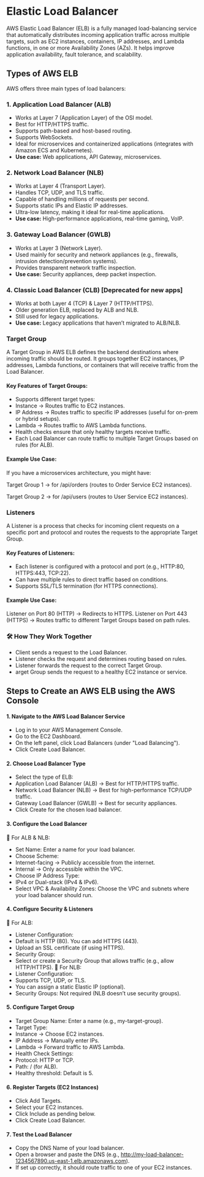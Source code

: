 # Elastic Load Balancer

AWS Elastic Load Balancer (ELB) is a fully managed load-balancing service that automatically distributes incoming application traffic across multiple targets, such as EC2 instances, containers, IP addresses,
and Lambda functions, in one or more Availability Zones (AZs). It helps improve application availability, fault tolerance, and scalability.

## Types of AWS ELB
AWS offers three main types of load balancers:

### 1. Application Load Balancer (ALB)
- Works at Layer 7 (Application Layer) of the OSI model.
- Best for HTTP/HTTPS traffic.
- Supports path-based and host-based routing.
- Supports WebSockets.
- Ideal for microservices and containerized applications (integrates with Amazon ECS and Kubernetes).
- **Use case:** Web applications, API Gateway, microservices.

### 2. Network Load Balancer (NLB)
- Works at Layer 4 (Transport Layer).
- Handles TCP, UDP, and TLS traffic.
- Capable of handling millions of requests per second.
- Supports static IPs and Elastic IP addresses.
- Ultra-low latency, making it ideal for real-time applications.
- **Use case:** High-performance applications, real-time gaming, VoIP.

### 3. Gateway Load Balancer (GWLB)
- Works at Layer 3 (Network Layer).
- Used mainly for security and network appliances (e.g., firewalls, intrusion detection/prevention systems).
- Provides transparent network traffic inspection.
- **Use case:** Security appliances, deep packet inspection.

### 4. Classic Load Balancer (CLB) [Deprecated for new apps]
- Works at both Layer 4 (TCP) & Layer 7 (HTTP/HTTPS).
- Older generation ELB, replaced by ALB and NLB.
- Still used for legacy applications.
- **Use case:** Legacy applications that haven’t migrated to ALB/NLB.

### Target Group
A Target Group in AWS ELB defines the backend destinations where incoming traffic should be routed. It groups together EC2 instances, IP addresses, Lambda functions, or containers that will receive traffic from the Load Balancer.

#### Key Features of Target Groups:

- Supports different target types:
- Instance → Routes traffic to EC2 instances.
- IP Address → Routes traffic to specific IP addresses (useful for on-prem or hybrid setups).
- Lambda → Routes traffic to AWS Lambda functions.
- Health checks ensure that only healthy targets receive traffic.
- Each Load Balancer can route traffic to multiple Target Groups based on rules (for ALB).

#### Example Use Case:
If you have a microservices architecture, you might have:

Target Group 1 → for /api/orders (routes to Order Service EC2 instances).

Target Group 2 → for /api/users (routes to User Service EC2 instances).

### Listeners
A Listener is a process that checks for incoming client requests on a specific port and protocol and routes the requests to the appropriate Target Group.

#### Key Features of Listeners:

- Each listener is configured with a protocol and port (e.g., HTTP:80, HTTPS:443, TCP:22).
- Can have multiple rules to direct traffic based on conditions.
- Supports SSL/TLS termination (for HTTPS connections).
  
#### Example Use Case:

Listener on Port 80 (HTTP) → Redirects to HTTPS.
Listener on Port 443 (HTTPS) → Routes traffic to different Target Groups based on path rules.

### 🛠 How They Work Together
- Client sends a request to the Load Balancer.
- Listener checks the request and determines routing based on rules.
- Listener forwards the request to the correct Target Group.
- arget Group sends the request to a healthy EC2 instance or service.

## Steps to Create an AWS ELB using the AWS Console

#### 1️. Navigate to the AWS Load Balancer Service
- Log in to your AWS Management Console.
- Go to the EC2 Dashboard.
- On the left panel, click Load Balancers (under "Load Balancing").
- Click Create Load Balancer.
  
#### 2. Choose Load Balancer Type
- Select the type of ELB:
- Application Load Balancer (ALB) → Best for HTTP/HTTPS traffic.
- Network Load Balancer (NLB) → Best for high-performance TCP/UDP traffic.
- Gateway Load Balancer (GWLB) → Best for security appliances.
- Click Create for the chosen load balancer.

#### 3. Configure the Load Balancer
🔹 For ALB & NLB:
- Set Name: Enter a name for your load balancer.
- Choose Scheme:
- Internet-facing → Publicly accessible from the internet.
- Internal → Only accessible within the VPC.
- Choose IP Address Type:
- IPv4 or Dual-stack (IPv4 & IPv6).
- Select VPC & Availability Zones: Choose the VPC and subnets where your load balancer should run.

#### 4️. Configure Security & Listeners
🔹 For ALB:
- Listener Configuration:
- Default is HTTP (80). You can add HTTPS (443).
- Upload an SSL certificate (if using HTTPS).
- Security Group:
- Select or create a Security Group that allows traffic (e.g., allow HTTP/HTTPS).
🔹 For NLB:
- Listener Configuration:
- Supports TCP, UDP, or TLS.
- You can assign a static Elastic IP (optional).
- Security Groups: Not required (NLB doesn’t use security groups).
  
#### 5️. Configure Target Group
- Target Group Name: Enter a name (e.g., my-target-group).
- Target Type:
- Instance → Choose EC2 instances.
- IP Address → Manually enter IPs.
- Lambda → Forward traffic to AWS Lambda.
- Health Check Settings:
- Protocol: HTTP or TCP.
- Path: / (for ALB).
- Healthy threshold: Default is 5.
  
#### 6️. Register Targets (EC2 Instances)
- Click Add Targets.
- Select your EC2 instances.
- Click Include as pending below.
- Click Create Load Balancer.
  
#### 7️. Test the Load Balancer
- Copy the DNS Name of your load balancer.
- Open a browser and paste the DNS (e.g., http://my-load-balancer-1234567890.us-east-1.elb.amazonaws.com).
- If set up correctly, it should route traffic to one of your EC2 instances.

